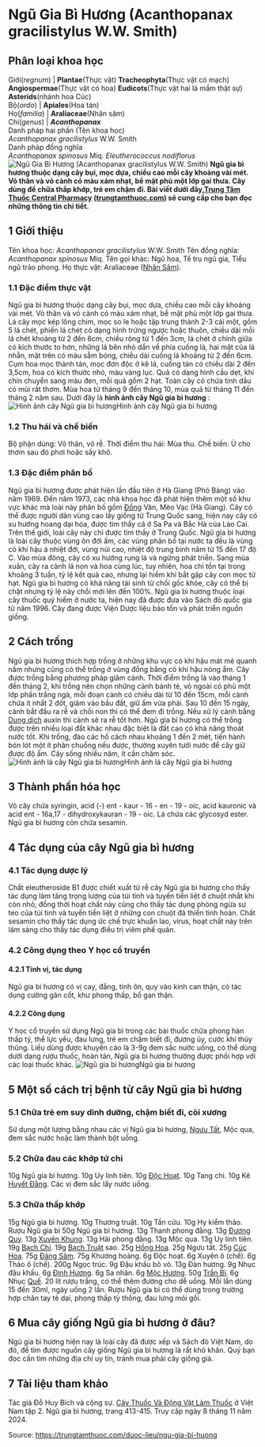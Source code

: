 # Ngũ Gia Bì Hương (Acanthopanax gracilistylus W.W. Smith)

Phân loại khoa học  
---  
Giới(_regnum_) |  **Plantae**(Thực vật) **Tracheophyta**(Thực vật có mạch) **Angiospermae**(Thực vật có hoa) **Eudicots**(Thực vật hai lá mầm thật sự) **Asterids**(nhánh hoa Cúc)  
Bộ(_ordo_) | **Apiales**(Hoa tán)  
Họ(_familia_) | **Araliaceae**(Nhân sâm)  
Chi(_genus_) | **_Acanthopanax_**  
Danh pháp hai phần (Tên khoa học)  
_Acanthopanax gracilistylus_ W.W. Smith  
Danh pháp đồng nghĩa  
_Acanthopanax spinosus_ Miq. _Eleutherococcus nodiflorus_  
![Ngũ Gia Bì Hương \(Acanthopanax gracilistylus W.W. Smith\)](https://trungtamthuoc.com/images/others/ngu-gia-bi-huong-5058.jpg)
**Ngũ gia bì hương thuộc dạng cây bụi, mọc dựa, chiều cao mỗi cây khoảng vài mét. Vỏ thân và vỏ cành có màu xám nhạt, bề mặt phủ một lớp gai thưa. Cây dùng để chữa thấp khớp, trẻ em chậm đi. Bài viết dưới đây,[Trung Tâm Thuốc Central Pharmacy](https://trungtamthuoc.com/ "Trung Tâm Thuốc Central Pharmacy") ([trungtamthuoc.com](https://trungtamthuoc.com/ "trungtamthuoc.com")) sẽ cung cấp cho bạn đọc những thông tin chi tiết.**
##  1 Giới thiệu
Tên khoa học: _Acanthopanax gracilistylus_ W.W. Smith
Tên đồng nghĩa: _Acanthopanax spinosus_ Miq.
Tên gọi khác: Ngũ hoa, Tế trụ ngũ gia, Tiểu ngũ trảo phong.
Họ thực vật: Araliaceae ([Nhân Sâm](https://trungtamthuoc.com/duoc-lieu/nhan-sam "Nhân Sâm")).
### 1.1 Đặc điểm thực vật
Ngũ gia bì hương thuộc dạng cây bụi, mọc dựa, chiều cao mỗi cây khoảng vài mét. Vỏ thân và vỏ cành có màu xám nhạt, bề mặt phủ một lớp gai thưa.
Lá cây mọc kép lông chim, mọc so le hoặc tập trung thành 2-3 cái một, gồm 5 lá chét, phiến lá chét có dạng hình trứng ngược hoặc thuôn, chiều dài mỗi lá chét khoảng từ 2 đến 6cm, chiều rộng từ 1 đến 3cm, lá chét ở chính giữa có kích thước to hơn, những lá bên nhỏ dần về phía cuống lá, hai mặt của lá nhẵn, mặt trên có màu sẫm bóng, chiều dài cuống lá khoảng từ 2 đến 6cm.
Cụm hoa mọc thành tán, mọc đơn độc ở kẽ lá, cuống tán có chiều dài 2 đến 3,5cm, hoa có kích thước nhỏ, màu vàng lục.
Quả có dạng hình cầu dẹt, khi chín chuyển sang màu đen, mỗi quả gồm 2 hạt.
Toàn cây có chứa tinh dầu có mùi rất thơm.
Mùa hoa từ tháng 9 đến tháng 10, mùa quả từ tháng 11 đến tháng 2 năm sau.
Dưới đây là **hình ảnh cây Ngũ gia bì hương** :
![Hình ảnh cây Ngũ gia bì hương](https://trungtamthuoc.com/images/item/ngu-gia-bi-huong-0.jpg)Hình ảnh cây Ngũ gia bì hương
### 1.2 Thu hái và chế biến
Bộ phận dùng: Vỏ thân, vỏ rễ.
Thời điểm thu hái: Mùa thu.
Chế biến: Ủ cho thơm sau đó phơi hoặc sấy khô.
### 1.3 Đặc điểm phân bố
Ngũ gia bì hương được phát hiện lần đầu tiên ở Hà Giang (Phó Bảng) vào năm 1969. Đến năm 1973, các nhà khoa học đã phát hiện thêm một số khu vực khác mà loài này phân bố gồm [Đồng](https://trungtamthuoc.com/hoat-chat/dong "Đồng") Văn, Mèo Vạc (Hà Giang). Cây có thể được người dân vùng cao lấy giống từ Trung Quốc sang, hiện nay cây có xu hướng hoang dại hóa, được tìm thấy cả ở Sa Pa và Bắc Hà của Lào Cai. Trên thế giới, loài cây này chỉ được tìm thấy ở Trung Quốc.
Ngũ gia bì hương là loài cây thuộc vùng ôn đới ấm, các vùng phân bố tại nước ta đều là vùng có khí hậu á nhiệt đới, vùng núi cao, nhiệt độ trung bình năm từ 15 đến 17 độ C. Vào mùa đông, cây có xu hướng rụng lá và ngừng phát triển. Sang mùa xuân, cây ra cành lá non và hoa cùng lúc, tuy nhiên, hoa chỉ tồn tại trong khoảng 3 tuần, tỷ lệ kết quả cao, nhưng lại hiếm khi bắt gặp cây con mọc từ hạt.
Ngũ gia bì hương có khả năng tái sinh từ chồi gốc khỏe, cây có thể bị chặt nhưng tỷ lệ nảy chồi mới lên đến 100%.
Ngũ gia bì hương thuộc loại cây thuốc quý hiếm ở nước ta, hiện nay đã được đưa vào Sách đỏ quốc gia từ năm 1996. Cây đang được Viện Dược liệu bảo tồn và phát triển nguồn giống.
##  2 Cách trồng
Ngũ gia bì hương thích hợp trồng ở những khu vực có khí hậu mát mẻ quanh năm nhưng cũng có thể trồng ở vùng đồng bằng có khí hậu nóng ẩm.
Cây được trồng bằng phương pháp giâm cành. Thời điểm trồng là vào tháng 1 đến tháng 2, khi trồng nên chọn những cành bánh tẻ, vỏ ngoài có phủ một lớp phấn trắng ngà, mỗi đoạn cành có chiều dài từ 10 đến 15cm, mỗi cành chứa ít nhất 2 đốt, giâm vào bầu đất, giữ ẩm vừa phải. Sau 10 đến 15 ngày, cành bắt đầu ra rễ và chồi non thì có thể đem đi trồng. Nếu xử lý cành bằng [Dung dịch](https://trungtamthuoc.com/bai-viet/dung-dich-thuoc-la-gi-cong-thuc-va-ky-thuat-bao-che-dung-dich-thuoc "Dung dịch") auxin thì cành sẽ ra rễ tốt hơn.
Ngũ gia bì hương có thể trồng được trên nhiều loại đất khác nhau đặc biệt là đất cao có khả năng thoát nước tốt. Khi trồng, đào các hố cách nhau khoảng 1 đến 2 mét, tiến hành bón lót một ít phân chuồng nếu được, thường xuyên tưới nước để cây giữ được độ ẩm.
Cây sống nhiều năm, ít cần chăm sóc.
![Hình ảnh lá cây Ngũ gia bì hương](https://trungtamthuoc.com/images/item/ngu-gia-bi-huong-1.jpg)Hình ảnh lá cây Ngũ gia bì hương
##  3 Thành phần hóa học
Vỏ cây chứa syringin, acid (-) ent - kaur - 16 - en - 19 - oic, acid kauronic và acid ent - 16a,17 - dihydroxykauran - 19 - oic.
Lá chứa các glycosyd ester.
Ngũ gia bì hương còn chứa sesamin.
##  4 Tác dụng của cây Ngũ gia bì hương
### 4.1 Tác dụng dược lý
Chất eleutheroside B1 được chiết xuất từ rễ cây Ngũ gia bì hương cho thấy tác dụng làm tăng trọng lượng của túi tinh và tuyến tiền liệt ở chuột nhắt khi còn nhỏ, đồng thời hoạt chất này cũng cho thấy tác dụng phòng ngừa sự teo của túi tinh và tuyến tiền liệt ở những con chuột đã thiến tinh hoàn.
Chất sesamin cho thấy tác dụng ức chế trực khuẩn lao, virus, hoạt chất này trên lâm sàng cho thấy tác dụng điều trị viêm phế quản.
### 4.2 Công dụng theo Y học cổ truyền
#### 4.2.1 Tính vị, tác dụng
Ngũ gia bì hương có vị cay, đắng, tính ôn, quy vào kinh can thận, có tác dụng cường gân cốt, khư phong thấp, bổ gan thận.
#### 4.2.2 Công dụng
Y học cổ truyền sử dụng Ngũ gia bì trong các bài thuốc chữa phong hàn thấp tý, thể lực yếu, đau lưng, trẻ em chậm biết đi, đương ủy, cước khí thủy thũng.
Liều dùng được khuyến cáo là 3-9g đem sắc nước uống, có thể dùng dưới dạng rượu thuốc, hoàn tán, Ngũ gia bì hương thường được phối hợp với các loại thuốc khác.
![Ngũ gia bì hương](https://trungtamthuoc.com/images/item/ngu-gia-bi-huong-2.jpg)Ngũ gia bì hương
##  5 Một số cách trị bệnh từ cây Ngũ gia bì hương
### 5.1 Chữa trẻ em suy dinh dưỡng, chậm biết đi, còi xương
Sử dụng một lượng bằng nhau các vị Ngũ gia bì hương, [Ngưu Tất](https://trungtamthuoc.com/hoat-chat/nguu-tat "Ngưu Tất"), Mộc qua, đem sắc nước hoặc làm thành bột uống.
### 5.2 Chữa đau các khớp tứ chi
10g Ngũ gia bì hương.
10g Uy linh tiên.
10g [Độc Hoạt](https://trungtamthuoc.com/duoc-lieu/doc-hoat-04 "Độc Hoạt").
10g Tang chi.
10g Kê [Huyết Đằng](https://trungtamthuoc.com/duoc-lieu/huyet-dang-34 "Huyết Đằng").
Các vị đem sắc lấy nước uống.
### 5.3 Chữa thấp khớp
15g Ngũ gia bì hương.
10g Thương truật.
10g Tần cửu.
10g Hy kiểm thảo.
Rượu Ngũ gia bì
50g Ngũ gia bì hương.
13g Thanh phong đằng.
13g [Đương Quy](https://trungtamthuoc.com/hoat-chat/duong-quy "Đương Quy").
13g [Xuyên Khung](https://trungtamthuoc.com/hoat-chat/xuyen-khung "Xuyên Khung").
13g Hải phong đằng.
13g Mộc qua.
13g Uy linh tiên.
19g [Bạch Chỉ](https://trungtamthuoc.com/duoc-lieu/bach-chi-42 "Bạch Chỉ").
19g [Bạch Truật](https://trungtamthuoc.com/duoc-lieu/bach-truat-46 "Bạch Truật") sao.
25g [Hồng Hoa](https://trungtamthuoc.com/hoat-chat/hong-hoa "Hồng Hoa").
25g Ngưu tất.
25g [Cúc Hoa](https://trungtamthuoc.com/hoat-chat/cuc-hoa "Cúc Hoa").
75g [Đảng Sâm](https://trungtamthuoc.com/duoc-lieu/dang-sam "Đảng Sâm").
75g Khương hoàng.
6g Độc hoạt.
6g Xuyên ô (chế).
6g Thảo ô (chế).
200g Ngọc trúc.
9g Đậu khấu bỏ vỏ.
13g Đàn hương.
9g Nhục đậu khấu.
6g [Đinh Hương](https://trungtamthuoc.com/hoat-chat/dinh-huong "Đinh Hương").
6g Sa nhân.
6g [Mộc Hương](https://trungtamthuoc.com/hoat-chat/moc-huong "Mộc Hương").
50g [Trần Bì](https://trungtamthuoc.com/hoat-chat/tran-bi "Trần Bì").
6g Nhục [Quế](https://trungtamthuoc.com/hoat-chat/que "Quế").
20 lít rượu trắng, có thể thêm đường cho dễ uống.
Mỗi lần dùng 15 đến 30ml, ngày uống 2 lần.
Rượu Ngũ gia bì có thể dùng trong trường hợp chân tay tê dại, phong thấp tỳ thống, đau lưng mỏi gối.
##  6 Mua cây giống Ngũ gia bì hương ở đâu?
Ngũ gia bì hương hiện nay là loài cây đã được xếp và Sách đỏ Việt Nam, do đó, để tìm được nguồn cây giống Ngũ gia bì hương là rất khó khăn. Quý bạn đọc cần tìm những địa chỉ uy tín, tránh mua phải cây giống giả.
##  7 Tài liệu tham khảo
Tác giả Đỗ Huy Bích và cộng sự. [Cây Thuốc Và Động Vật Làm Thuốc](https://trungtamthuoc.com/bai-viet/doc-online-va-tai-mien-phi-pdf-sach-cay-thuoc-va-dong-vat-lam-thuoc-o-viet-nam "Cây Thuốc Và Động Vật Làm Thuốc") ở Việt Nam tập 2. Ngũ gia bì hương, trang 413-415. Truy cập ngày 8 tháng 11 năm 2024.


Source: https://trungtamthuoc.com/duoc-lieu/ngu-gia-bi-huong
